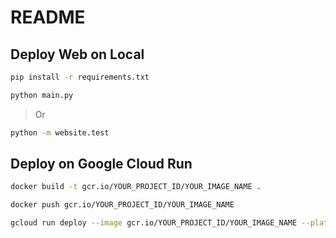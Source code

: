 # README

## Deploy Web on Local

```sh
pip install -r requirements.txt
```

```sh
python main.py
```

> Or

```sh
python -m website.test
```

## Deploy on Google Cloud Run

```sh
docker build -t gcr.io/YOUR_PROJECT_ID/YOUR_IMAGE_NAME .
```

```sh
docker push gcr.io/YOUR_PROJECT_ID/YOUR_IMAGE_NAME
```

```sh
gcloud run deploy --image gcr.io/YOUR_PROJECT_ID/YOUR_IMAGE_NAME --platform managed
```
